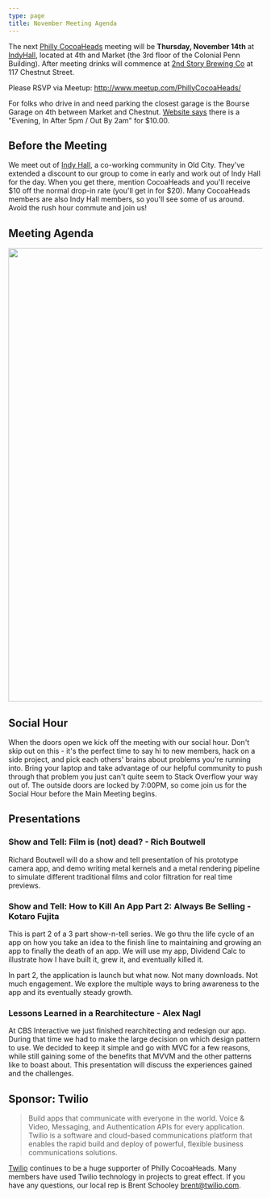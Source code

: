 ```yaml
---
type: page
title: November Meeting Agenda
---
```


The next [Philly CocoaHeads][PC] meeting will be **Thursday, November 14th** at [IndyHall][IndyHall], located at 4th and Market (the 3rd floor of the Colonial Penn Building). After meeting drinks will commence at [2nd Story Brewing Co][2nd Story Brewing Co] at 117 Chestnut Street.

[PC]:http://phillycocoa.org
[IndyHall]:https://www.indyhall.org/
[2nd Story Brewing Co]:http://www.2ndstorybrewing.com

Please RSVP via Meetup: <http://www.meetup.com/PhillyCocoaHeads/>

For folks who drive in and need parking the closest garage is the Bourse Garage on 4th between Market and Chestnut. [Website says](https://www.parkme.com/lot/85982/bourse-garage-philadelphia-pa) there is a "Evening, In After 5pm / Out By 2am" for $10.00.

## Before the Meeting
We meet out of <a href="https://www.indyhall.org">Indy Hall</a>, a co-working community in Old City. They've extended a discount to our group to come in early and work out of Indy Hall for the day. When you get there, mention CocoaHeads and you'll receive $10 off the normal drop-in rate (you'll get in for $20). Many CocoaHeads members are also Indy Hall members, so you'll see some of us around. Avoid the rush hour commute and join us!


## Meeting Agenda

<p><img src="/images/agenda.png" width="900px"/></p>

## Social Hour
When the doors open we kick off the meeting with our social hour. Don't skip out on this - it's the perfect time to say hi to new members, hack on a side project, and pick each others' brains about problems you're running into. Bring your laptop and take advantage of our helpful community to push through that problem you just can't quite seem to Stack Overflow your way out of. The outside doors are locked by 7:00PM, so come join us for the Social Hour before the Main Meeting begins.

## Presentations
### Show and Tell: Film is (not) dead? - Rich Boutwell
Richard Boutwell will do a show and tell presentation of his prototype camera app, and demo writing metal kernels and a metal rendering pipeline to simulate different traditional films and color filtration for real time previews.

### Show and Tell: How to Kill An App Part 2: Always Be Selling - Kotaro Fujita
This is part 2 of a 3 part show-n-tell series. We go thru the life cycle of an app on how you take an idea to the finish line to maintaining and growing an app to finally the death of an app. We will use my app, Dividend Calc to illustrate how I have built it, grew it, and eventually killed it.

In part 2, the application is launch but what now. Not many downloads. Not much engagement. We explore the multiple ways to bring awareness to the app and its eventually steady growth.

### Lessons Learned in a Rearchitecture - Alex Nagl
At CBS Interactive we just finished rearchitecting and redesign our app. During that time we had to make the large decision on which design pattern to use. We decided to keep it simple and go with MVC for a few reasons, while still gaining some of the benefits that MVVM and the other patterns like to boast about. This presentation will discuss the experiences gained and the challenges.

## Sponsor: Twilio

> Build apps that communicate with everyone in the world. Voice & Video, Messaging, and Authentication APIs for every application. Twilio is a software and cloud-based communications platform that enables the rapid build and deploy of powerful, flexible business communications solutions.

[Twilio](http://www.twilio.com) continues to be a huge supporter of Philly CocoaHeads. Many members have used Twilio technology in projects to great effect. If you have any questions, our local rep is Brent Schooley <brent@twilio.com>.
